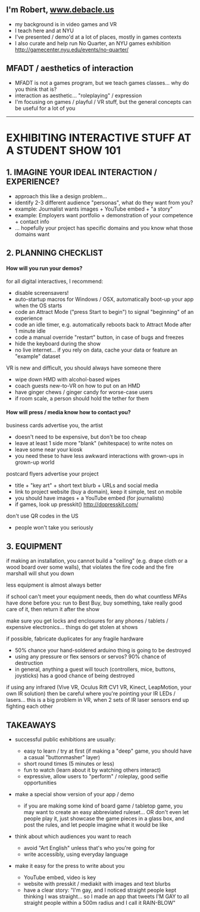 ## I'm Robert, www.debacle.us
- my background is in video games and VR
- I teach here and at NYU
- I've presented / demo'd at a lot of places, mostly in games contexts
- I also curate and help run No Quarter, an NYU games exhibition http://gamecenter.nyu.edu/events/no-quarter/

## MFADT / aesthetics of interaction
- MFADT is not a games program, but we teach games classes... why do you think that is?
- interaction as aesthetic... "roleplaying" / expression
- I'm focusing on games / playful / VR stuff, but the general concepts can be useful for a lot of you

***

# EXHIBITING INTERACTIVE STUFF AT A STUDENT SHOW 101

## 1. IMAGINE YOUR IDEAL INTERACTION / EXPERIENCE?
- approach this like a design problem...
- identify 2-3 different audience "personas", what do they want from you?
- example: Journalist wants images + YouTube embed + "a story"
- example: Employers want portfolio + demonstration of your competence + contact info
- ... hopefully your project has specific domains and you know what those domains want

## 2. PLANNING CHECKLIST

#### How will you run your demos?

for all digital interactives, I recommend:
- disable screensavers!
- auto-startup macros for Windows / OSX, automatically boot-up your app when the OS starts
- code an Attract Mode ("press Start to begin") to signal "beginning" of an experience
- code an idle timer, e.g. automatically reboots back to Attract Mode after 1 minute idle
- code a manual override "restart" button, in case of bugs and freezes
- hide the keyboard during the show
- no live internet... if you rely on data, cache your data or feature an "example" dataset

VR is new and difficult, you should always have someone there
- wipe down HMD with alcohol-based wipes
- coach guests new-to-VR on how to put on an HMD
- have ginger chews / ginger candy for worse-case users
- if room scale, a person should hold the tether for them

#### How will press / media know how to contact you?

business cards advertise you, the artist
- doesn't need to be expensive, but don't be too cheap
- leave at least 1 side more "blank" (whitespace) to write notes on
- leave some near your kiosk
- you need these to have less awkward interactions with grown-ups in grown-up world

postcard flyers advertise your project
- title + "key art" + short text blurb + URLs and social media
- link to project website (buy a domain), keep it simple, test on mobile
- you should have images + a YouTube embed (for journalists)
- if games, look up presskit() http://dopresskit.com/

don't use QR codes in the US
- people won't take you seriously

## 3. EQUIPMENT

if making an installation, you cannot build a "ceiling" (e.g. drape cloth or a wood board over some walls), that violates the fire code and the fire marshall will shut you down

less equipment is almost always better

if school can't meet your equipment needs, then do what countless MFAs have done before you: run to Best Buy, buy something, take really good care of it, then return it after the show

make sure you get locks and enclosures for any phones / tablets / expensive electronics... things do get stolen at shows

if possible, fabricate duplicates for any fragile hardware
- 50% chance your hand-soldered arduino thing is going to be destroyed
- using any pressure or flex sensors or servos? 90% chance of destruction
- in general, anything a guest will touch (controllers, mice, buttons, joysticks) has a good chance of being destroyed

if using any infrared (Vive VR, Oculus Rift CV1 VR, Kinect, LeapMotion, your own IR solution) then be careful where you're pointing your IR LEDs / lasers... this is a big problem in VR, when 2 sets of IR laser sensors end up fighting each other

## TAKEAWAYS

- successful public exhibitions are usually:
   - easy to learn / try at first (if making a "deep" game, you should have a casual "buttonmasher" layer)
   - short round times (5 minutes or less)
   - fun to watch (learn about it by watching others interact)
   - expressive, allow users to "perform" / roleplay, good selfie opportunities
   
- make a special show version of your app / demo
   - if you are making some kind of board game / tabletop game, you may want to create an easy abbreviated ruleset... OR don't even let people play it, just showcase the game pieces in a glass box, and post the rules, and let people imagine what it would be like

- think about which audiences you want to reach
   - avoid "Art English" unless that's who you're going for
   - write accessibly, using everyday language

- make it easy for the press to write about you
   - YouTube embed, video is key
   - website with presskit / mediakit with images and text blurbs
   - have a clear story: "I'm gay, and I noticed straight people kept thinking I was straight... so I made an app that tweets I'M GAY to all straight people within a 500m radius and I call it RAIN-BLOW"
